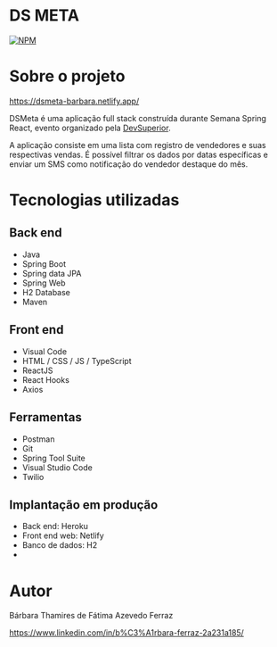 # DS META
[![NPM](https://img.shields.io/npm/l/react)](https://github.com/barbaraFerraz/dsmeta/blob/main/LICENCE) 

# Sobre o projeto

https://dsmeta-barbara.netlify.app/

DSMeta é uma aplicação full stack construída durante Semana Spring React, evento organizado pela [DevSuperior](https://devsuperior.com.br "Site da DevSuperior").

A aplicação consiste em uma lista com registro de vendedores e suas respectivas vendas. É possível filtrar os dados por datas específicas e enviar um SMS como notificação do vendedor destaque do mês.

# Tecnologias utilizadas

## Back end
- Java
- Spring Boot
- Spring data JPA
- Spring Web
- H2 Database
- Maven
## Front end
- Visual Code
- HTML / CSS / JS / TypeScript
- ReactJS
- React Hooks
- Axios
## Ferramentas
- Postman
- Git
- Spring Tool Suite
- Visual Studio Code
- Twilio
## Implantação em produção
- Back end: Heroku
- Front end web: Netlify
- Banco de dados: H2
- 
# Autor

Bárbara Thamires de Fátima Azevedo Ferraz

https://www.linkedin.com/in/b%C3%A1rbara-ferraz-2a231a185/

